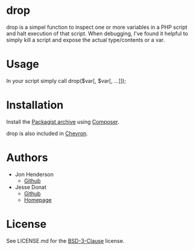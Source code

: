 # drop

drop is a simpel function to inspect one or more variables in a PHP script
and halt execution of that script. When debugging, I've found it helpful to
simply kill a script and expose the actual type/contents or a var.

# Usage

In your script simply call drop($var[, $var[, ...]]);

# Installation

Install the [Packagist archive](https://packagist.org/packages/henderjon/drop)
using [Composer](http://getcomposer.org/).

drop is also included in [Chevron](https://github.com/henderjon/chevron).

# Authors

- Jon Henderson
	- [Github](https://github.com/henderjon)
- Jesse Donat
	- [Github](https://github.com/donatj)
	- [Homepage](http://donatstudios.com)

# License

See LICENSE.md for the [BSD-3-Clause](http://opensource.org/licenses/BSD-3-Clause) license.





